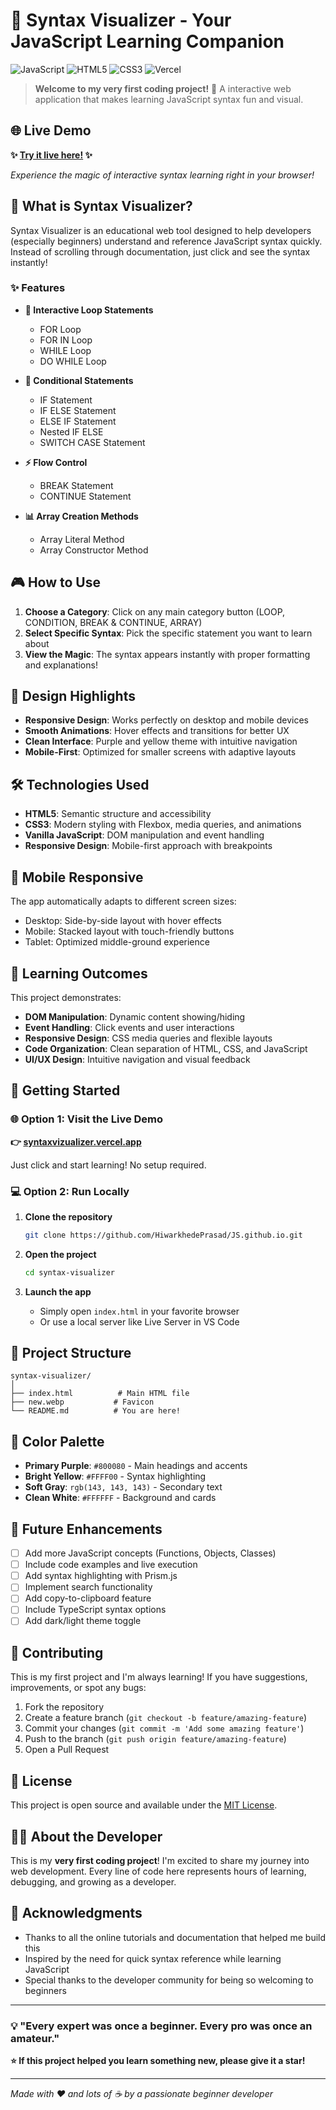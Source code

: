 # 🚀 Syntax Visualizer - Your JavaScript Learning Companion

![JavaScript](https://img.shields.io/badge/JavaScript-F7DF1E?style=for-the-badge&logo=javascript&logoColor=black)
![HTML5](https://img.shields.io/badge/HTML5-E34F26?style=for-the-badge&logo=html5&logoColor=white)
![CSS3](https://img.shields.io/badge/CSS3-1572B6?style=for-the-badge&logo=css3&logoColor=white)
![Vercel](https://img.shields.io/badge/Vercel-000000?style=for-the-badge&logo=vercel&logoColor=white)

> **Welcome to my very first coding project!** 🎉 A interactive web application that makes learning JavaScript syntax fun and visual.

## 🌐 Live Demo

**✨ [Try it live here!](https://syntaxvizualizer.vercel.app) ✨**

*Experience the magic of interactive syntax learning right in your browser!*

## 🌟 What is Syntax Visualizer?

Syntax Visualizer is an educational web tool designed to help developers (especially beginners) understand and reference JavaScript syntax quickly. Instead of scrolling through documentation, just click and see the syntax instantly!

### ✨ Features

- **🔄 Interactive Loop Statements**
  - FOR Loop
  - FOR IN Loop  
  - WHILE Loop
  - DO WHILE Loop

- **🎯 Conditional Statements**
  - IF Statement
  - IF ELSE Statement
  - ELSE IF Statement
  - Nested IF ELSE
  - SWITCH CASE Statement

- **⚡ Flow Control**
  - BREAK Statement
  - CONTINUE Statement

- **📊 Array Creation Methods**
  - Array Literal Method
  - Array Constructor Method

## 🎮 How to Use

1. **Choose a Category**: Click on any main category button (LOOP, CONDITION, BREAK & CONTINUE, ARRAY)
2. **Select Specific Syntax**: Pick the specific statement you want to learn about
3. **View the Magic**: The syntax appears instantly with proper formatting and explanations!

## 🎨 Design Highlights

- **Responsive Design**: Works perfectly on desktop and mobile devices
- **Smooth Animations**: Hover effects and transitions for better UX
- **Clean Interface**: Purple and yellow theme with intuitive navigation
- **Mobile-First**: Optimized for smaller screens with adaptive layouts

## 🛠️ Technologies Used

- **HTML5**: Semantic structure and accessibility
- **CSS3**: Modern styling with Flexbox, media queries, and animations
- **Vanilla JavaScript**: DOM manipulation and event handling
- **Responsive Design**: Mobile-first approach with breakpoints

## 📱 Mobile Responsive

The app automatically adapts to different screen sizes:
- Desktop: Side-by-side layout with hover effects
- Mobile: Stacked layout with touch-friendly buttons
- Tablet: Optimized middle-ground experience

## 🎯 Learning Outcomes

This project demonstrates:
- **DOM Manipulation**: Dynamic content showing/hiding
- **Event Handling**: Click events and user interactions
- **Responsive Design**: CSS media queries and flexible layouts
- **Code Organization**: Clean separation of HTML, CSS, and JavaScript
- **UI/UX Design**: Intuitive navigation and visual feedback

## 🚀 Getting Started

### 🌐 Option 1: Visit the Live Demo
**👉 [syntaxvizualizer.vercel.app](https://syntaxvizualizer.vercel.app)**

Just click and start learning! No setup required.

### 💻 Option 2: Run Locally

1. **Clone the repository**
   ```bash
   git clone https://github.com/HiwarkhedePrasad/JS.github.io.git
   ```

2. **Open the project**
   ```bash
   cd syntax-visualizer
   ```

3. **Launch the app**
   - Simply open `index.html` in your favorite browser
   - Or use a local server like Live Server in VS Code

## 📁 Project Structure

```
syntax-visualizer/
│
├── index.html          # Main HTML file
├── new.webp           # Favicon
└── README.md          # You are here!
```

## 🎨 Color Palette

- **Primary Purple**: `#800080` - Main headings and accents
- **Bright Yellow**: `#FFFF00` - Syntax highlighting
- **Soft Gray**: `rgb(143, 143, 143)` - Secondary text
- **Clean White**: `#FFFFFF` - Background and cards

## 🌟 Future Enhancements

- [ ] Add more JavaScript concepts (Functions, Objects, Classes)
- [ ] Include code examples and live execution
- [ ] Add syntax highlighting with Prism.js
- [ ] Implement search functionality
- [ ] Add copy-to-clipboard feature
- [ ] Include TypeScript syntax options
- [ ] Add dark/light theme toggle

## 🤝 Contributing

This is my first project and I'm always learning! If you have suggestions, improvements, or spot any bugs:

1. Fork the repository
2. Create a feature branch (`git checkout -b feature/amazing-feature`)
3. Commit your changes (`git commit -m 'Add some amazing feature'`)
4. Push to the branch (`git push origin feature/amazing-feature`)
5. Open a Pull Request

## 📝 License

This project is open source and available under the [MIT License](LICENSE).

## 👨‍💻 About the Developer

This is my **very first coding project**! I'm excited to share my journey into web development. Every line of code here represents hours of learning, debugging, and growing as a developer.

## 🙏 Acknowledgments

- Thanks to all the online tutorials and documentation that helped me build this
- Inspired by the need for quick syntax reference while learning JavaScript
- Special thanks to the developer community for being so welcoming to beginners

---

### 💡 **"Every expert was once a beginner. Every pro was once an amateur."**

**⭐ If this project helped you learn something new, please give it a star!**

---

*Made with ❤️ and lots of ☕ by a passionate beginner developer*
